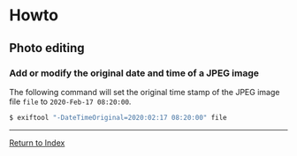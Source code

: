 # Howto

## Photo editing

### Add or modify the original date and time of a JPEG image

The following command will set the original time stamp of the JPEG image file `file` to `2020-Feb-17 08:20:00`.

```bash
$ exiftool "-DateTimeOriginal=2020:02:17 08:20:00" file
```

---
[Return to Index](../README.md)
